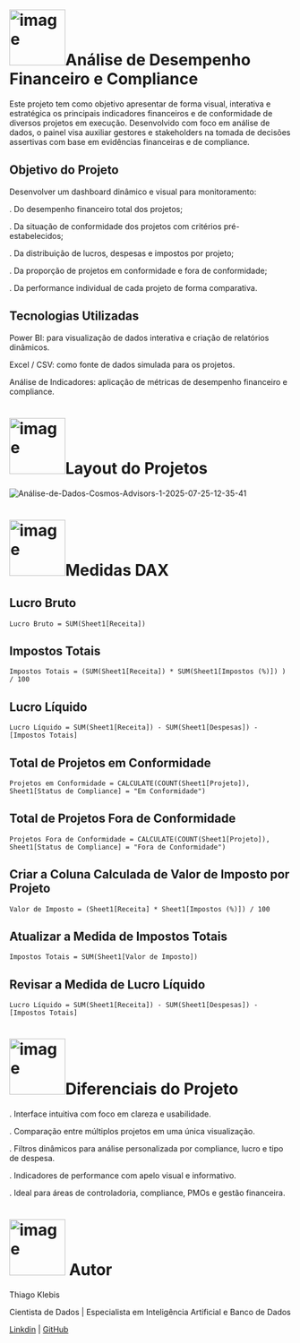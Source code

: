 # <img width="100" height="100" alt="image" src="https://github.com/user-attachments/assets/100f3c21-cd6a-49f3-8223-2274cfb507a0" />Análise de Desempenho Financeiro e Compliance

Este projeto tem como objetivo apresentar de forma visual, interativa e estratégica os principais indicadores financeiros e de conformidade de diversos projetos em execução. Desenvolvido com foco em análise de dados, o painel visa auxiliar gestores e stakeholders na tomada de decisões assertivas com base em evidências financeiras e de compliance.

## Objetivo do Projeto

Desenvolver um dashboard dinâmico e visual para monitoramento:

. Do desempenho financeiro total dos projetos;

. Da situação de conformidade dos projetos com critérios pré-estabelecidos;

. Da distribuição de lucros, despesas e impostos por projeto;

. Da proporção de projetos em conformidade e fora de conformidade;

. Da performance individual de cada projeto de forma comparativa.


## Tecnologias Utilizadas

Power BI: para visualização de dados interativa e criação de relatórios dinâmicos.

Excel / CSV: como fonte de dados simulada para os projetos.

Análise de Indicadores: aplicação de métricas de desempenho financeiro e compliance.

# <img width="100" height="100" alt="image" src="https://github.com/user-attachments/assets/e011e60a-57ea-43bf-b998-ce8cf4318c30" />Layout do Projetos
![Análise-de-Dados-Cosmos-Advisors-_1_-2025-07-25-12-35-41](https://github.com/user-attachments/assets/64497099-e27b-4174-b568-12269e74892e)

# <img width="100" height="100" alt="image" src="https://github.com/user-attachments/assets/413312d3-44f1-41d9-86cc-fce890650b45" />Medidas DAX

## Lucro Bruto
```DAX
Lucro Bruto = SUM(Sheet1[Receita])
```
## Impostos Totais
```DAX
Impostos Totais = (SUM(Sheet1[Receita]) * SUM(Sheet1[Impostos (%)]) )
/ 100
```
## Lucro Líquido
```DAX
Lucro Líquido = SUM(Sheet1[Receita]) - SUM(Sheet1[Despesas]) -
[Impostos Totais]
```
## Total de Projetos em Conformidade
```DAX
Projetos em Conformidade = CALCULATE(COUNT(Sheet1[Projeto]),
Sheet1[Status de Compliance] = "Em Conformidade")
```
## Total de Projetos Fora de Conformidade
```DAX
Projetos Fora de Conformidade = CALCULATE(COUNT(Sheet1[Projeto]),
Sheet1[Status de Compliance] = "Fora de Conformidade")
```
## Criar a Coluna Calculada de Valor de Imposto por Projeto
```DAX
Valor de Imposto = (Sheet1[Receita] * Sheet1[Impostos (%)]) / 100
```
## Atualizar a Medida de Impostos Totais
```DAX
Impostos Totais = SUM(Sheet1[Valor de Imposto])
```
## Revisar a Medida de Lucro Líquido
```DAX
Lucro Líquido = SUM(Sheet1[Receita]) - SUM(Sheet1[Despesas]) -
[Impostos Totais]
```

# <img width="100" height="100" alt="image" src="https://github.com/user-attachments/assets/dbb1cc44-737d-441e-8e5e-316b8c8bcc9d" />Diferenciais do Projeto
. Interface intuitiva com foco em clareza e usabilidade.

. Comparação entre múltiplos projetos em uma única visualização.

. Filtros dinâmicos para análise personalizada por compliance, lucro e tipo de despesa.

. Indicadores de performance com apelo visual e informativo.

. Ideal para áreas de controladoria, compliance, PMOs e gestão financeira.

# <img width="100" height="100" alt="image" src="https://github.com/user-attachments/assets/f723a55b-35ed-462a-be15-37830ac80f44" /> Autor
Thiago Klebis

Cientista de Dados | Especialista em Inteligência Artificial e Banco de Dados

[Linkdin](https://www.linkedin.com/in/thiagoklebis/) | [GitHub](https://github.com/TKlebis)
